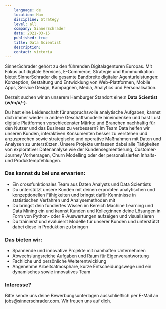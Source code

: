 ```yaml
---
    language: de
    location: Ham
    discipline: Strategy
    level: all
    company: SinnerSchrader
    date: 2021-03-15
    published: true
    title: Data Scientist
    description: 
    contact: victoria
---
```


SinnerSchrader gehört zu den führenden Digitalagenturen Europas. Mit Fokus auf digitale Services, E-Commerce, Strategie und Kommunikation bietet SinnerSchrader die gesamte Bandbreite digitaler Agenturleistungen: Konzeption, Gestaltung und Entwicklung von Web-Plattformen, Mobile Apps, Service Design, Kampagnen, Media, Analytics und Personalisation.

Derzeit suchen wir an unserem Hamburger Standort eine:n **Data Scientist (w/m/x/-)**.

Du hast eine Leidenschaft für anspruchsvolle analytische Aufgaben, kannst dich immer wieder in andere Geschäftsmodelle hineindenken und hast Lust digitale Plattformen verschiedenster Märkte und Branchen nachhaltig für den Nutzer und das Business zu verbessern? Im Team Data helfen wir unseren Kunden, interaktiven Konsumenten besser zu verstehen und anzusprechen sowie strategische und operative Maßnahmen mit Daten und Analysen zu unterstützen. Unsere Projekte umfassen dabei alle Tätigkeiten von explorativer Datenanalyse wie der Kundensegmentierung, Customer-Journey Vorhersagen, Churn Modelling oder der personalisierten Inhalts- und Produktempfehlungen.

### Das kannst du bei uns erwarten:

- Ein crossfunktionales Team aus Daten Analysts und Data Scientists
- Du unterstützt unsere Kunden mit deinen erprobten analytischen und konzeptionellen Fähigkeiten und bringst dafür Kenntnisse in statistischen Verfahren und Analysemethoden mit
- Du bringst dein fundiertes Wissen im Bereich Machine Learning und Data Mining ein und kannst Kunden und Kolleg:innen deine Lösungen in Form von Python- oder R-Auswertungen aufzeigen und visualisieren
- Du trainierst und evaluierst Modelle für unserer Kunden und unterstützt dabei diese in Produktion zu bringen

### Das bieten wir:

- Spannende und innovative Projekte mit namhaften Unternehmen
- Abwechslungsreiche Aufgaben und Raum für Eigenverantwortung
- Fachliche und persönliche Weiterentwicklung
- Angenehme Arbeitsatmosphäre, kurze Entscheidungswege und ein dynamisches sowie innovatives Team

### Interesse?

Bitte sende uns deine Bewerbungsunterlagen ausschließlich per E-Mail an <jobs@sinnerschrader.com>. Wir freuen uns auf dich.

